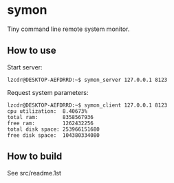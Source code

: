 # symon
Tiny command line remote system monitor.

## How to use

Start server:
```console
lzcdr@DESKTOP-AEFDRRD:~$ symon_server 127.0.0.1 8123
```

Request system parameters:
```console
lzcdr@DESKTOP-AEFDRRD:~$ symon_client 127.0.0.1 8123
cpu utilization:  8.40673%
total ram:        8358567936
free ram:         1262432256
total disk space: 253966151680
free disk space:  104380334080
```

## How to build

See src/readme.1st

